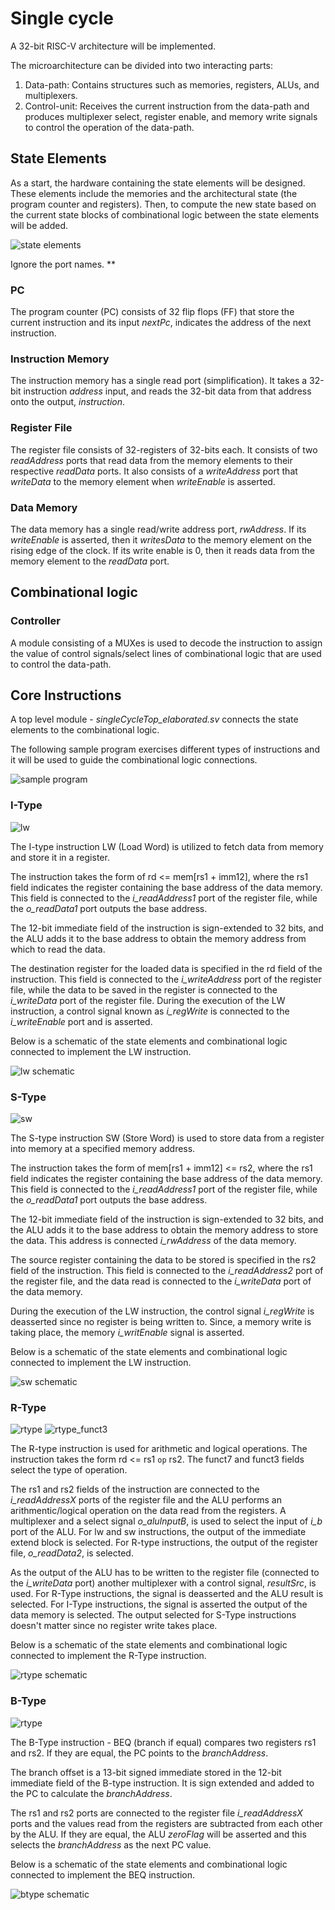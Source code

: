 # Single cycle

A 32-bit RISC-V architecture will be implemented.

The microarchitecture can be divided into two interacting parts:
  1. Data-path: Contains structures such as memories, registers, ALUs, and
     multiplexers.
  2. Control-unit: Receives the current instruction from the data-path and produces
     multiplexer select, register enable, and memory write signals to control the
     operation of the data-path.

## State Elements

As a start, the hardware containing the state elements will be designed. These
elements include the memories and the architectural state (the program counter
and registers). Then, to compute the new state based on the current state blocks
of combinational logic between the state elements will be added.

![state elements](/single-cycle/pics/stateElements.png)

Ignore the port names. **

### PC

The program counter (PC) consists of 32 flip flops (FF) that store the current
instruction and its input *nextPc*, indicates the address of the next instruction.

### Instruction Memory

The instruction memory has a single read port (simplification). It takes a 32-bit
instruction *address* input, and reads the 32-bit data from that address onto the
output, *instruction*.

### Register File

The register file consists of 32-registers of 32-bits each. It consists of two
*readAddress* ports that read data from the memory elements to their respective
*readData* ports. It also consists of a *writeAddress* port that *writeData* to
the memory element when *writeEnable* is asserted.

### Data Memory

The data memory has a single read/write address port, *rwAddress*. If its
*writeEnable* is asserted, then it *writesData* to the memory element on the
rising edge of the clock. If its write enable is 0, then it reads data from the
memory element to the *readData* port.

## Combinational logic

### Controller

A module consisting of a MUXes is used to decode the instruction to assign the
value of control signals/select lines of combinational logic that are used to
control the data-path.

## Core Instructions

A top level module - *singleCycleTop_elaborated.sv* connects the state elements
to the combinational logic.

The following sample program exercises different types of instructions and it
will be used to guide the combinational logic connections.

![sample program](pics/sample_program.png)

### I-Type

![lw](pics/lw.png)

The I-type instruction LW (Load Word) is utilized to fetch data from memory
and store it in a register.

The instruction takes the form of rd <= mem[rs1 + imm12], where the rs1 field
indicates the register containing the base address of the data memory. This
field is connected to the *i_readAddress1* port of the register file, while the
*o_readData1* port outputs the base address.

The 12-bit immediate field of the instruction is sign-extended to 32 bits, and
the ALU adds it to the base address to obtain the memory address from which to
read the data.

The destination register for the loaded data is specified in the rd field of
the instruction. This field is connected to the *i_writeAddress* port of the
register file, while the data to be saved in the register is connected to the
*i_writeData* port of the register file. During the execution of the LW instruction,
a control signal known as *i_regWrite* is connected to the *i_writeEnable* port and
is asserted.

Below is a schematic of the state elements and combinational logic connected to
implement the LW instruction.

![lw schematic](pics/lw_sampleProgram_full.png)

### S-Type

![sw](pics/sw.png)

The S-type instruction SW (Store Word) is used to store data from a register into
memory at a specified memory address.

The instruction takes the form of mem[rs1 + imm12] <= rs2, where the rs1 field
indicates the register containing the base address of the data memory. This
field is connected to the *i_readAddress1* port of the register file, while the
*o_readData1* port outputs the base address.

The 12-bit immediate field of the instruction is sign-extended to 32 bits, and
the ALU adds it to the base address to obtain the memory address to store the data.
This address is connected *i_rwAddress* of the data memory.

The source register containing the data to be stored is specified in the rs2 field
of the instruction. This field is connected to the *i_readAddress2* port of the
register file, and the data read is connected to the *i_writeData* port of the
data memory.

During the execution of the LW instruction, the control signal *i_regWrite* is
deasserted since no register is being written to. Since, a memory write is taking
place, the memory *i_writEnable* signal is asserted.

Below is a schematic of the state elements and combinational logic connected to
implement the LW instruction.

![sw schematic](pics/sw_sampleProgram_full.png)

### R-Type

![rtype](pics/rtype.png)
![rtype_funct3](pics/rtype_funct3_decode.png)

The R-type instruction is used for arithmetic and logical operations. The
instruction takes the form rd <= rs1 `op` rs2. The funct7 and funct3 fields select
the type of operation.

The rs1 and rs2 fields of the instruction are connected to the *i_readAddressX*
ports of the register file and the ALU performs an arithmentic/logical operation
on the data read from the registers. A multiplexer and a select signal *o_aluInputB*,
is used to select the input of *i_b* port of the ALU. For lw and sw instructions,
the output of the immediate extend block is selected. For R-type instructions,
the output of the register file, *o_readData2*, is selected.

As the output of the ALU has to be written to the register file (connected to the
*i_writeData* port) another multiplexer with a control signal, *resultSrc*, is
used. For R-Type instructions, the signal is deasserted and the ALU result is
selected. For I-Type instructions, the signal is asserted the output of the data
memory is selected. The output selected for S-Type instructions doesn't matter
since no register write takes place.

Below is a schematic of the state elements and combinational logic connected to
implement the R-Type instruction.

![rtype schematic](pics/rtype_sampleProgram_full.png)

### B-Type

![rtype](pics/btype.png)

The B-Type instruction - BEQ (branch if equal) compares two registers rs1 and rs2.
If they are equal, the PC points to the *branchAddress*.

The branch offset is a 13-bit signed immediate stored in the 12-bit immediate
field of the B-type instruction. It is sign extended and added to the PC to
calculate the *branchAddress*.

The rs1 and rs2 ports are connected to the register file *i_readAddressX* ports
and the values read from the registers are subtracted from each other by the ALU.
If they are equal, the ALU *zeroFlag* will be asserted and this selects the
*branchAddress* as the next PC value.

Below is a schematic of the state elements and combinational logic connected to
implement the BEQ instruction.

![btype schematic](pics/btype_sampleProgram_full.png)


